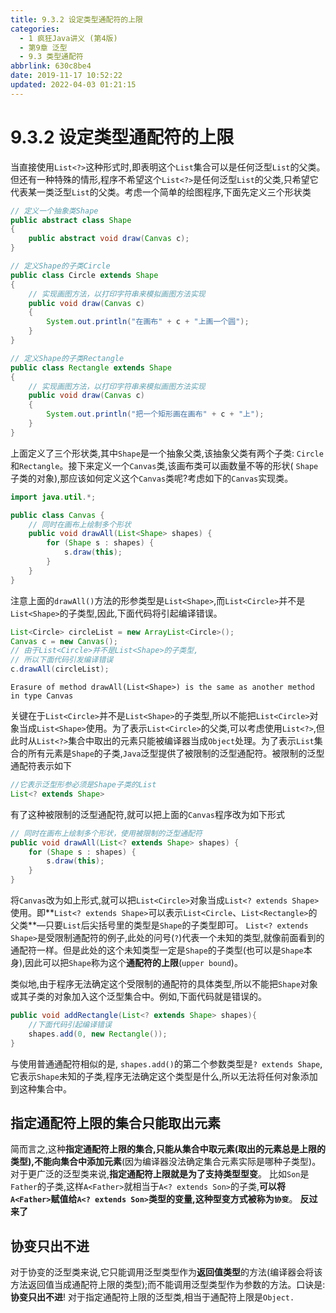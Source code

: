 ```yaml
---
title: 9.3.2 设定类型通配符的上限
categories: 
  - 1 疯狂Java讲义 (第4版)
  - 第9章 泛型
  - 9.3 类型通配符
abbrlink: 630c8be4
date: 2019-11-17 10:52:22
updated: 2022-04-03 01:21:15
---
```

# 9.3.2 设定类型通配符的上限 #
当直接使用`List<?>`这种形式时,即表明这个`List`集合可以是任何泛型`List`的父类。但还有一种特殊的情形,程序不希望这个`List<?>`是任何泛型`List`的父类,只希望它代表某一类泛型`List`的父类。考虑一个简单的绘图程序,下面先定义三个形状类
```java
// 定义一个抽象类Shape
public abstract class Shape
{
    public abstract void draw(Canvas c);
}
```
```java
// 定义Shape的子类Circle
public class Circle extends Shape
{
    // 实现画图方法，以打印字符串来模拟画图方法实现
    public void draw(Canvas c)
    {
        System.out.println("在画布" + c + "上画一个圆");
    }
}
```
```java
// 定义Shape的子类Rectangle
public class Rectangle extends Shape
{
    // 实现画图方法，以打印字符串来模拟画图方法实现
    public void draw(Canvas c)
    {
        System.out.println("把一个矩形画在画布" + c + "上");
    }
}
```
上面定义了三个形状类,其中`Shape`是一个抽象父类,该抽象父类有两个子类: `Circle`和`Rectangle`。接下来定义一个`Canvas`类,该画布类可以画数量不等的形状( `Shape`子类的对象),那应该如何定义这个`Canvas`类呢?考虑如下的`Canvas`实现类。
```java
import java.util.*;

public class Canvas {
    // 同时在画布上绘制多个形状
    public void drawAll(List<Shape> shapes) {
        for (Shape s : shapes) {
            s.draw(this);
        }
    }
}
```
注意上面的`drawAll()`方法的形参类型是`List<Shape>`,而`List<Circle>`并不是`List<Shape>`的子类型,因此,下面代码将引起编译错误。
```java
List<Circle> circleList = new ArrayList<Circle>();
Canvas c = new Canvas();
// 由于List<Circle>并不是List<Shape>的子类型,
// 所以下面代码引发编译错误
c.drawAll(circleList);
```
```
Erasure of method drawAll(List<Shape>) is the same as another method in type Canvas
```
关键在于`List<Circle>`并不是`List<Shape>`的子类型,所以不能把`List<Circle>`对象当成`List<Shape>`使用。为了表示`List<Circle>`的父类,可以考虑使用`List<?>`,但此时从`List<?>`集合中取出的元素只能被编译器当成`Object`处理。为了表示`List`集合的所有元素是`Shape`的子类,`Java`泛型提供了被限制的泛型通配符。被限制的泛型通配符表示如下
```java
//它表示泛型形参必须是Shape子类的List
List<? extends Shape>
```
有了这种被限制的泛型通配符,就可以把上面的`Canvas`程序改为如下形式
```java
// 同时在画布上绘制多个形状，使用被限制的泛型通配符
public void drawAll(List<? extends Shape> shapes) {
    for (Shape s : shapes) {
        s.draw(this);
    }
}
```
将`Canvas`改为如上形式,就可以把`List<Circle>`对象当成`List<? extends Shape>`使用。即**`List<? extends Shape>`可以表示`List<Circle`、`List<Rectangle>`的父类**—只要`List`后尖括号里的类型是`Shape`的子类型即可。
`List<? extends Shape>`是受限制通配符的例子,此处的问号(`?`)代表一个未知的类型,就像前面看到的通配符一样。但是此处的这个未知类型一定是`Shape`的子类型(也可以是`Shape`本身),因此可以把`Shape`称为这个**通配符的上限**(`upper bound`)。

类似地,由于程序无法确定这个受限制的通配符的具体类型,所以不能把`Shape`对象或其子类的对象加入这个泛型集合中。例如,下面代码就是错误的。
```java
public void addRectangle(List<? extends Shape> shapes){
    //下面代码引起编译错误
    shapes.add(0, new Rectangle());
}
```
与使用普通通配符相似的是, `shapes.add()`的第二个参数类型是`? extends Shape`,它表示`Shape`未知的子类,程序无法确定这个类型是什么,所以无法将任何对象添加到这种集合中。
## 指定通配符上限的集合只能取出元素 ##
简而言之,这种**指定通配符上限的集合,只能从集合中取元素(取出的元素总是上限的类型),不能向集合中添加元素**(因为编译器没法确定集合元素实际是哪种子类型)。
对于更广泛的泛型类来说,**指定通配符上限就是为了支持类型型变**。
比如`Son`是`Father`的子类,这样`A<Father>`就相当于`A<? extends Son>`的子类,**可以将`A<Father>`赋值给`A<? extends Son>`类型的变量,这种型变方式被称为`协变`**。
**反过来了**
## 协变只出不进 ##
对于协变的泛型类来说,它只能调用泛型类型作为**返回值类型**的方法(编译器会将该方法返回值当成通配符上限的类型);而不能调用泛型类型作为参数的方法。口诀是:**协变只出不进**!
对于指定通配符上限的泛型类,相当于通配符上限是`Object.`
